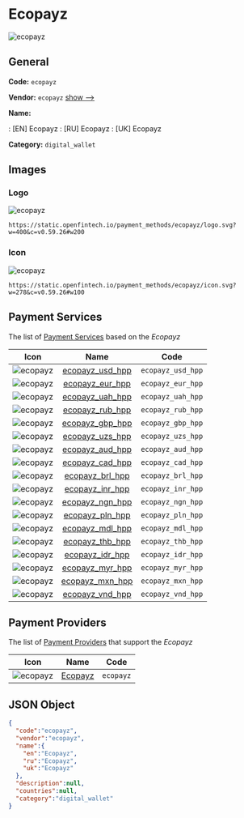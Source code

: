 
# Ecopayz 
![ecopayz](https://static.openfintech.io/payment_methods/ecopayz/logo.svg?w=400&c=v0.59.26#w200)  

## General 
**Code:** `ecopayz` 
 
**Vendor:** `ecopayz` [show -->](/vendors/ecopayz/) 
 
**Name:** 
 
:	[EN] Ecopayz 
:	[RU] Ecopayz 
:	[UK] Ecopayz 
 
**Category:** `digital_wallet` 
 

## Images 

### Logo 
![ecopayz](https://static.openfintech.io/payment_methods/ecopayz/logo.svg?w=400&c=v0.59.26#w200)  

```
https://static.openfintech.io/payment_methods/ecopayz/logo.svg?w=400&c=v0.59.26#w200
```  

### Icon 
![ecopayz](https://static.openfintech.io/payment_methods/ecopayz/icon.svg?w=278&c=v0.59.26#w100)  

```
https://static.openfintech.io/payment_methods/ecopayz/icon.svg?w=278&c=v0.59.26#w100
```  

## Payment Services 
 
The list of [Payment Services](/payment-services/) based on the _Ecopayz_ 

|Icon|Name|Code| 
|:---:|:---:|:---:| 
|![ecopayz](https://static.openfintech.io/payment_methods/ecopayz/icon.svg?w=278&c=v0.59.26#w100) |[ecopayz_usd_hpp](/payment-services/ecopayz_usd_hpp/)|`ecopayz_usd_hpp`| 
|![ecopayz](https://static.openfintech.io/payment_methods/ecopayz/icon.svg?w=278&c=v0.59.26#w100) |[ecopayz_eur_hpp](/payment-services/ecopayz_eur_hpp/)|`ecopayz_eur_hpp`| 
|![ecopayz](https://static.openfintech.io/payment_methods/ecopayz/icon.svg?w=278&c=v0.59.26#w100) |[ecopayz_uah_hpp](/payment-services/ecopayz_uah_hpp/)|`ecopayz_uah_hpp`| 
|![ecopayz](https://static.openfintech.io/payment_methods/ecopayz/icon.svg?w=278&c=v0.59.26#w100) |[ecopayz_rub_hpp](/payment-services/ecopayz_rub_hpp/)|`ecopayz_rub_hpp`| 
|![ecopayz](https://static.openfintech.io/payment_methods/ecopayz/icon.svg?w=278&c=v0.59.26#w100) |[ecopayz_gbp_hpp](/payment-services/ecopayz_gbp_hpp/)|`ecopayz_gbp_hpp`| 
|![ecopayz](https://static.openfintech.io/payment_methods/ecopayz/icon.svg?w=278&c=v0.59.26#w100) |[ecopayz_uzs_hpp](/payment-services/ecopayz_uzs_hpp/)|`ecopayz_uzs_hpp`| 
|![ecopayz](https://static.openfintech.io/payment_methods/ecopayz/icon.svg?w=278&c=v0.59.26#w100) |[ecopayz_aud_hpp](/payment-services/ecopayz_aud_hpp/)|`ecopayz_aud_hpp`| 
|![ecopayz](https://static.openfintech.io/payment_methods/ecopayz/icon.svg?w=278&c=v0.59.26#w100) |[ecopayz_cad_hpp](/payment-services/ecopayz_cad_hpp/)|`ecopayz_cad_hpp`| 
|![ecopayz](https://static.openfintech.io/payment_methods/ecopayz/icon.svg?w=278&c=v0.59.26#w100) |[ecopayz_brl_hpp](/payment-services/ecopayz_brl_hpp/)|`ecopayz_brl_hpp`| 
|![ecopayz](https://static.openfintech.io/payment_methods/ecopayz/icon.svg?w=278&c=v0.59.26#w100) |[ecopayz_inr_hpp](/payment-services/ecopayz_inr_hpp/)|`ecopayz_inr_hpp`| 
|![ecopayz](https://static.openfintech.io/payment_methods/ecopayz/icon.svg?w=278&c=v0.59.26#w100) |[ecopayz_ngn_hpp](/payment-services/ecopayz_ngn_hpp/)|`ecopayz_ngn_hpp`| 
|![ecopayz](https://static.openfintech.io/payment_methods/ecopayz/icon.svg?w=278&c=v0.59.26#w100) |[ecopayz_pln_hpp](/payment-services/ecopayz_pln_hpp/)|`ecopayz_pln_hpp`| 
|![ecopayz](https://static.openfintech.io/payment_methods/ecopayz/icon.svg?w=278&c=v0.59.26#w100) |[ecopayz_mdl_hpp](/payment-services/ecopayz_mdl_hpp/)|`ecopayz_mdl_hpp`| 
|![ecopayz](https://static.openfintech.io/payment_methods/ecopayz/icon.svg?w=278&c=v0.59.26#w100) |[ecopayz_thb_hpp](/payment-services/ecopayz_thb_hpp/)|`ecopayz_thb_hpp`| 
|![ecopayz](https://static.openfintech.io/payment_methods/ecopayz/icon.svg?w=278&c=v0.59.26#w100) |[ecopayz_idr_hpp](/payment-services/ecopayz_idr_hpp/)|`ecopayz_idr_hpp`| 
|![ecopayz](https://static.openfintech.io/payment_methods/ecopayz/icon.svg?w=278&c=v0.59.26#w100) |[ecopayz_myr_hpp](/payment-services/ecopayz_myr_hpp/)|`ecopayz_myr_hpp`| 
|![ecopayz](https://static.openfintech.io/payment_methods/ecopayz/icon.svg?w=278&c=v0.59.26#w100) |[ecopayz_mxn_hpp](/payment-services/ecopayz_mxn_hpp/)|`ecopayz_mxn_hpp`| 
|![ecopayz](https://static.openfintech.io/payment_methods/ecopayz/icon.svg?w=278&c=v0.59.26#w100) |[ecopayz_vnd_hpp](/payment-services/ecopayz_vnd_hpp/)|`ecopayz_vnd_hpp`| 
 

## Payment Providers 
 
The list of [Payment Providers](/payment-providers/) that support the _Ecopayz_ 

|Icon|Name|Code| 
|:---:|:---:|:---:| 
|![ecopayz](https://static.openfintech.io/payment_providers/ecopayz/icon.svg?w=278&c=v0.59.26#w100) |[Ecopayz](/payment-providers/ecopayz/)|`ecopayz`| 
 

## JSON Object 

```json
{
  "code":"ecopayz",
  "vendor":"ecopayz",
  "name":{
    "en":"Ecopayz",
    "ru":"Ecopayz",
    "uk":"Ecopayz"
  },
  "description":null,
  "countries":null,
  "category":"digital_wallet"
}
```  
